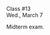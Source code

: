 <div class="important">

<div class="column_date">
<p markdown="block">

Class #13<br> 
Wed., March 7
</p>
</div>
<div class="column_materials">
<p markdown="block">

Midterm exam. 

</p>
</div>

<div class="column_assign">
<p markdown="block">



</p>
</div>

</div>
